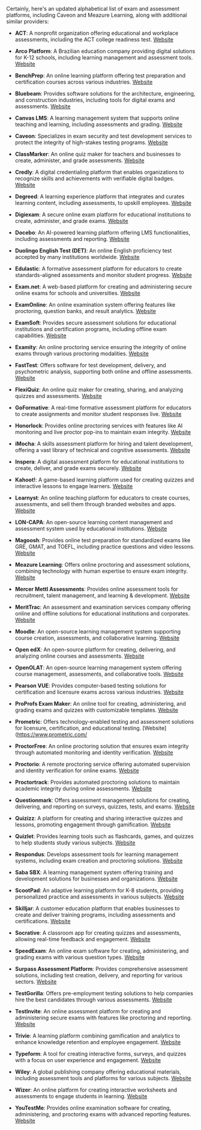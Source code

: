Certainly, here's an updated alphabetical list of exam and assessment platforms, including Caveon and Meazure Learning, along with additional similar providers:

- **ACT**: A nonprofit organization offering educational and workplace assessments, including the ACT college readiness test. [Website](https://www.act.org/)

- **Arco Platform**: A Brazilian education company providing digital solutions for K-12 schools, including learning management and assessment tools. [Website](https://www.arcoplatform.com/)

- **BenchPrep**: An online learning platform offering test preparation and certification courses across various industries. [Website](https://www.benchprep.com/)

- **Bluebeam**: Provides software solutions for the architecture, engineering, and construction industries, including tools for digital exams and assessments. [Website](https://www.bluebeam.com/)

- **Canvas LMS**: A learning management system that supports online teaching and learning, including assessments and grading. [Website](https://www.instructure.com/canvas/)

- **Caveon**: Specializes in exam security and test development services to protect the integrity of high-stakes testing programs. [Website](https://www.caveon.com/)

- **ClassMarker**: An online quiz maker for teachers and businesses to create, administer, and grade assessments. [Website](https://www.classmarker.com/)

- **Credly**: A digital credentialing platform that enables organizations to recognize skills and achievements with verifiable digital badges. [Website](https://info.credly.com/)

- **Degreed**: A learning experience platform that integrates and curates learning content, including assessments, to upskill employees. [Website](https://degreed.com/)

- **Digiexam**: A secure online exam platform for educational institutions to create, administer, and grade exams. [Website](https://www.digiexam.com/)

- **Docebo**: An AI-powered learning platform offering LMS functionalities, including assessments and reporting. [Website](https://www.docebo.com/)

- **Duolingo English Test (DET)**: An online English proficiency test accepted by many institutions worldwide. [Website](https://englishtest.duolingo.com/)

- **Edulastic**: A formative assessment platform for educators to create standards-aligned assessments and monitor student progress. [Website](https://edulastic.com/)

- **Exam.net**: A web-based platform for creating and administering secure online exams for schools and universities. [Website](https://exam.net/)

- **ExamOnline**: An online examination system offering features like proctoring, question banks, and result analytics. [Website](https://www.examonline.in/)

- **ExamSoft**: Provides secure assessment solutions for educational institutions and certification programs, including offline exam capabilities. [Website](https://examsoft.com/)

- **Examity**: An online proctoring service ensuring the integrity of online exams through various proctoring modalities. [Website](https://www.examity.com/)

- **FastTest**: Offers software for test development, delivery, and psychometric analysis, supporting both online and offline assessments. [Website](https://www.fasttest.com/)

- **FlexiQuiz**: An online quiz maker for creating, sharing, and analyzing quizzes and assessments. [Website](https://www.flexiquiz.com/)

- **GoFormative**: A real-time formative assessment platform for educators to create assignments and monitor student responses live. [Website](https://goformative.com/)

- **Honorlock**: Provides online proctoring services with features like AI monitoring and live proctor pop-ins to maintain exam integrity. [Website](https://honorlock.com/)

- **iMocha**: A skills assessment platform for hiring and talent development, offering a vast library of technical and cognitive assessments. [Website](https://www.imocha.io/)

- **Inspera**: A digital assessment platform for educational institutions to create, deliver, and grade exams securely. [Website](https://www.inspera.com/)

- **Kahoot!**: A game-based learning platform used for creating quizzes and interactive lessons to engage learners. [Website](https://kahoot.com/)

- **Learnyst**: An online teaching platform for educators to create courses, assessments, and sell them through branded websites and apps. [Website](https://www.learnyst.com/)

- **LON-CAPA**: An open-source learning content management and assessment system used by educational institutions. [Website](https://lon-capa.org/)

- **Magoosh**: Provides online test preparation for standardized exams like GRE, GMAT, and TOEFL, including practice questions and video lessons. [Website](https://magoosh.com/)

- **Meazure Learning**: Offers online proctoring and assessment solutions, combining technology with human expertise to ensure exam integrity. [Website](https://www.meazurelearning.com/)

- **Mercer Mettl Assessments**: Provides online assessment tools for recruitment, talent management, and learning & development. [Website](https://mettl.com/)

- **MeritTrac**: An assessment and examination services company offering online and offline solutions for educational institutions and corporates. [Website](https://www.merittrac.com/)

- **Moodle**: An open-source learning management system supporting course creation, assessments, and collaborative learning. [Website](https://moodle.org/)

- **Open edX**: An open-source platform for creating, delivering, and analyzing online courses and assessments. [Website](https://open.edx.org/)

- **OpenOLAT**: An open-source learning management system offering course management, assessments, and collaborative tools. [Website](https://www.openolat.org/)

- **Pearson VUE**: Provides computer-based testing solutions for certification and licensure exams across various industries. [Website](https://home.pearsonvue.com/)

- **ProProfs Exam Maker**: An online tool for creating, administering, and grading exams and quizzes with customizable templates. [Website](https://www.proprofs.com/quiz-school/)

- **Prometric**: Offers technology-enabled testing and assessment solutions for licensure, certification, and educational testing. [Website](https://www.prometric.com/

- **ProctorFree**: An online proctoring solution that ensures exam integrity through automated monitoring and identity verification. [Website](https://www.proctorfree.com/)

- **Proctorio**: A remote proctoring service offering automated supervision and identity verification for online exams. [Website](https://proctorio.com/)

- **Proctortrack**: Provides automated proctoring solutions to maintain academic integrity during online assessments. [Website](https://www.proctortrack.com/)

- **Questionmark**: Offers assessment management solutions for creating, delivering, and reporting on surveys, quizzes, tests, and exams. [Website](https://www.questionmark.com/)

- **Quizizz**: A platform for creating and sharing interactive quizzes and lessons, promoting engagement through gamification. [Website](https://quizizz.com/)

- **Quizlet**: Provides learning tools such as flashcards, games, and quizzes to help students study various subjects. [Website](https://quizlet.com/)

- **Respondus**: Develops assessment tools for learning management systems, including exam creation and proctoring solutions. [Website](https://web.respondus.com/)

- **Saba SBX**: A learning management system offering training and development solutions for businesses and organizations. [Website](https://www.saba.com/products/learning-management)

- **ScootPad**: An adaptive learning platform for K-8 students, providing personalized practice and assessments in various subjects. [Website](https://www.scootpad.com/)

- **Skilljar**: A customer education platform that enables businesses to create and deliver training programs, including assessments and certifications. [Website](https://www.skilljar.com/)

- **Socrative**: A classroom app for creating quizzes and assessments, allowing real-time feedback and engagement. [Website](https://www.socrative.com/)

- **SpeedExam**: An online exam software for creating, administering, and grading exams with various question types. [Website](https://www.speedexam.net/)

- **Surpass Assessment Platform**: Provides comprehensive assessment solutions, including test creation, delivery, and reporting for various sectors. [Website](https://surpass.com/)

- **TestGorilla**: Offers pre-employment testing solutions to help companies hire the best candidates through various assessments. [Website](https://www.testgorilla.com/)

- **TestInvite**: An online assessment platform for creating and administering secure exams with features like proctoring and reporting. [Website](https://testinvite.com/)

- **Trivie**: A learning platform combining gamification and analytics to enhance knowledge retention and employee engagement. [Website](https://trivie.com/)

- **Typeform**: A tool for creating interactive forms, surveys, and quizzes with a focus on user experience and engagement. [Website](https://www.typeform.com/)

- **Wiley**: A global publishing company offering educational materials, including assessment tools and platforms for various subjects. [Website](https://www.wiley.com/)

- **Wizer**: An online platform for creating interactive worksheets and assessments to engage students in learning. [Website](https://wizer.me/)

- **YouTestMe**: Provides online examination software for creating, administering, and proctoring exams with advanced reporting features. [Website](https://www.youtestme.com/)
